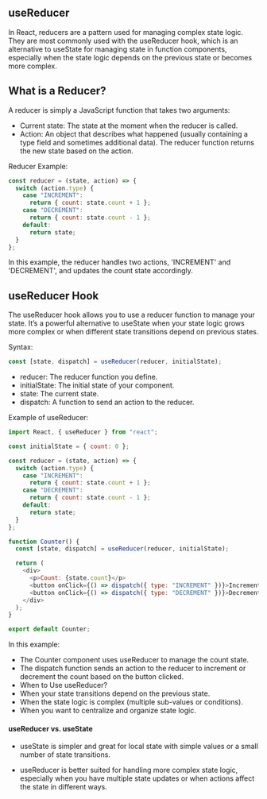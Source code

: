 ## useReducer

In React, reducers are a pattern used for managing complex state logic. They are most commonly used with the useReducer hook, which is an alternative to useState for managing state in function components, especially when the state logic depends on the previous state or becomes more complex.

## What is a Reducer?

A reducer is simply a JavaScript function that takes two arguments:

- Current state: The state at the moment when the reducer is called.
- Action: An object that describes what happened (usually containing a type field and sometimes additional data).
  The reducer function returns the new state based on the action.

Reducer Example:

```js
const reducer = (state, action) => {
  switch (action.type) {
    case "INCREMENT":
      return { count: state.count + 1 };
    case "DECREMENT":
      return { count: state.count - 1 };
    default:
      return state;
  }
};
```

In this example, the reducer handles two actions, 'INCREMENT' and 'DECREMENT', and updates the count state accordingly.

## useReducer Hook

The useReducer hook allows you to use a reducer function to manage your state. It’s a powerful alternative to useState when your state logic grows more complex or when different state transitions depend on previous states.

Syntax:

```js
const [state, dispatch] = useReducer(reducer, initialState);
```

- reducer: The reducer function you define.
- initialState: The initial state of your component.
- state: The current state.
- dispatch: A function to send an action to the reducer.

Example of useReducer:

```js
import React, { useReducer } from "react";

const initialState = { count: 0 };

const reducer = (state, action) => {
  switch (action.type) {
    case "INCREMENT":
      return { count: state.count + 1 };
    case "DECREMENT":
      return { count: state.count - 1 };
    default:
      return state;
  }
};

function Counter() {
  const [state, dispatch] = useReducer(reducer, initialState);

  return (
    <div>
      <p>Count: {state.count}</p>
      <button onClick={() => dispatch({ type: "INCREMENT" })}>Increment</button>
      <button onClick={() => dispatch({ type: "DECREMENT" })}>Decrement</button>
    </div>
  );
}

export default Counter;
```

In this example:

- The Counter component uses useReducer to manage the count state.
- The dispatch function sends an action to the reducer to increment or decrement the count based on the button clicked.
- When to Use useReducer?
- When your state transitions depend on the previous state.
- When the state logic is complex (multiple sub-values or conditions).
- When you want to centralize and organize state logic.

#### useReducer vs. useState

- useState is simpler and great for local state with simple values or a small number of state transitions.

- useReducer is better suited for handling more complex state logic, especially when you have multiple state updates or when actions affect the state in different ways.

